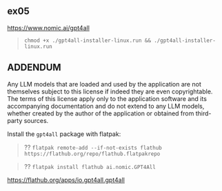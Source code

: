 ## ex05

<https://www.nomic.ai/gpt4all>

> ```chmod +x ./gpt4all-installer-linux.run && ./gpt4all-installer-linux.run```

## ADDENDUM

Any LLM models that are loaded and used by the application are not themselves
subject to this license if indeed they are even copyrightable. The terms of
this license apply only to the application software and its accompanying
documentation and do not extend to any LLM models, whether created by the
author of the application or obtained from third-party sources.

Install the `gpt4all` package with flatpak:

> ?? ```flatpak remote-add --if-not-exists flathub https://flathub.org/repo/flathub.flatpakrepo```

> ?? ```flatpak install flathub ai.nomic.GPT4All```

<https://flathub.org/apps/io.gpt4all.gpt4all>